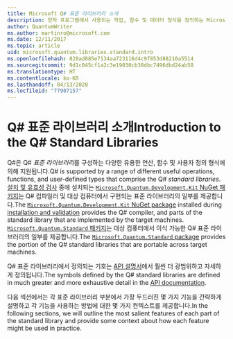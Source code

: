 ```yaml
---
title: Microsoft Q# 표준 라이브러리 소개
description: 양자 프로그램에서 사용되는 작업, 함수 및 데이터 형식을 정의하는 Microsoft Q# 표준 라이브러리에 대해 알아봅니다.
author: QuantumWriter
ms.author: martinro@microsoft.com
ms.date: 12/11/2017
ms.topic: article
uid: microsoft.quantum.libraries.standard.intro
ms.openlocfilehash: 820ad885e7134aa723116d4c9f853d88210a5514
ms.sourcegitcommit: 9d1c045cf1a2c3e19030cb38dbc7496dbd24ab58
ms.translationtype: HT
ms.contentlocale: ko-KR
ms.lasthandoff: 04/13/2020
ms.locfileid: "77907157"
---
```

# <a name="introduction-to-the-q-standard-libraries"></a><span data-ttu-id="4cb6d-103">Q# 표준 라이브러리 소개</span><span class="sxs-lookup"><span data-stu-id="4cb6d-103">Introduction to the Q# Standard Libraries</span></span> #

<span data-ttu-id="4cb6d-104">Q#은 Q# *표준 라이브러리*를 구성하는 다양한 유용한 연산, 함수 및 사용자 정의 형식에 의해 지원됩니다.</span><span class="sxs-lookup"><span data-stu-id="4cb6d-104">Q# is supported by a range of different useful operations, functions, and user-defined types that comprise the Q# *standard libraries*.</span></span>
<span data-ttu-id="4cb6d-105">[설치 및 유효성 검사](xref:microsoft.quantum.install) 중에 설치되는 [`Microsoft.Quantum.Development.Kit` NuGet 패키지](https://www.nuget.org/packages/microsoft.quantum.development.kit)는 Q# 컴파일러 및 대상 컴퓨터에서 구현되는 표준 라이브러리의 일부를 제공합니다.</span><span class="sxs-lookup"><span data-stu-id="4cb6d-105">The [`Microsoft.Quantum.Development.Kit` NuGet package](https://www.nuget.org/packages/microsoft.quantum.development.kit) installed during [installation and validation](xref:microsoft.quantum.install) provides the Q# compiler, and parts of the standard library that are implemented by the target machines.</span></span>
<span data-ttu-id="4cb6d-106">[`Microsoft.Quantum.Standard` 패키지](https://www.nuget.org/packages/microsoft.quantum.standard)는 대상 컴퓨터에서 이식 가능한 Q# 표준 라이브러리의 일부를 제공합니다.</span><span class="sxs-lookup"><span data-stu-id="4cb6d-106">The [`Microsoft.Quantum.Standard` package](https://www.nuget.org/packages/microsoft.quantum.standard) provides the portion of the Q# standard libraries that are portable across target machines.</span></span>

<span data-ttu-id="4cb6d-107">Q# 표준 라이브러리에서 정의되는 기호는 [API 설명서](xref:microsoft.quantum.standardlibsintro)에서 훨씬 더 광범위하고 자세하게 정의됩니다.</span><span class="sxs-lookup"><span data-stu-id="4cb6d-107">The symbols defined by the Q# standard libraries are defined in much greater and more exhaustive detail in the [API documentation](xref:microsoft.quantum.standardlibsintro).</span></span>

<span data-ttu-id="4cb6d-108">다음 섹션에서는 각 표준 라이브러리 부분에서 가장 두드러진 몇 가지 기능을 간략하게 설명하고 각 기능을 사용하는 방법에 대한 몇 가지 컨텍스트를 제공합니다.</span><span class="sxs-lookup"><span data-stu-id="4cb6d-108">In the following sections, we will outline the most salient features of each part of the standard library and provide some context about how each feature might be used in practice.</span></span>
